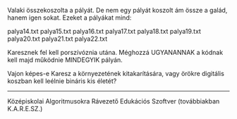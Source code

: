 Valaki összekoszolta a pályát. De nem egy pályát koszolt ám össze a galád, hanem igen sokat. Ezeket a pályákat mind: 

palya14.txt
palya15.txt
palya16.txt
palya17.txt
palya18.txt
palya19.txt
palya20.txt
palya21.txt
palya22.txt

Karesznek fel kell porszívóznia utána. Méghozzá UGYANANNAK a kódnak kell majd működnie MINDEGYIK pályán. 

Vajon képes-e Karesz a környezetének kitakarítására, vagy örökre digitális koszban kell leélnie bináris kis életét?

---------------------------------------------------------------------------------------------------------
Középiskolai Algoritmusokra Rávezető Edukációs Szoftver (továbbiakban K.A.R.E.SZ.)
